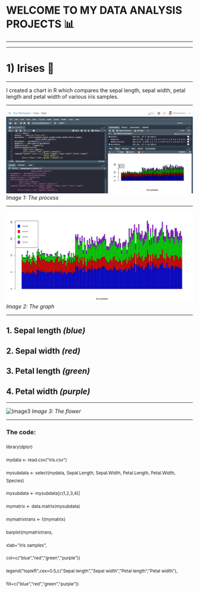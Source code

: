 WELCOME TO MY DATA ANALYSIS PROJECTS 📊
============================

----------------------------

----------------------------

# 1) Irises 🌸

--------------

I created a chart in R which compares the sepal length, sepal width, petal length and petal width of various iris samples.

--------------------------------------------------------------------------------------------------------------------------

![Image 1](https://github.com/cerovina/Irises-Graph/blob/main/IrisScreenshot.png?raw=true)
_Image 1: The process_

------------------------------------------------------------------------------------------

![Image2](https://github.com/cerovina/Irises-Graph/blob/main/IrisesGraph.png?raw=true)
_Image 2: The graph_

--------------------------------------------------------------------------------------

## 1. Sepal length _(blue)_
## 2. Sepal width _(red)_
## 3. Petal length _(green)_
## 4. Petal width _(purple)_

-------------------------------------------------------------------------------------------------------------------------

![Image3](https://www.integratedots.com/wp-content/uploads/2019/06/iris_petal-sepal-e1560211020463.png)
_Image 3: The flower_

--------------------------------------------------------------------------------------------------------------------------

### The code:

<sub>library(dplyr)</sub>

<sub>mydata <- read.csv("iris.csv")</sub>
          
<sub>mysubdata <- select(mydata, Sepal.Length, Sepal.Width, Petal.Length, Petal.Width, Species)</sub>
        
<sub>mysubdata <- mysubdata[c(1,2,3,4)]</sub>
             
<sub>mymatrix <- data.matrix(mysubdata)</sub>
        
<sub>mymatrixtrans <- t(mymatrix)</sub>
                 
<sub>barplot(mymatrixtrans,</sub>
                 
<sub>xlab="Iris samples",</sub>
                 
<sub>col=c("blue","red","green","purple"))</sub>
                 
<sub>legend("topleft",cex=0.5,c("Sepal length","Sepal width","Petal length","Petal width"),</sub>
                 
<sub>fill=c("blue","red","green","purple"))</sub>
